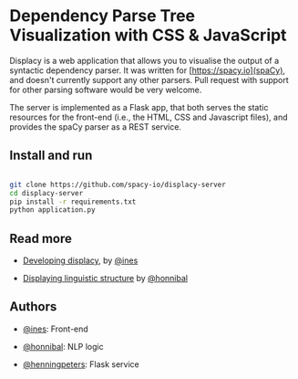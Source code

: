Dependency Parse Tree Visualization with CSS & JavaScript
=========================================================

Displacy is a web application that allows you to visualise the output of
a syntactic dependency parser. It was written for [https://spacy.io](spaCy), and
doesn't currently support any other parsers. Pull request with support for
other parsing software would be very welcome.

The server is implemented as a Flask app, that both serves the static resources
for the front-end (i.e., the HTML, CSS and Javascript files), and provides
the spaCy parser as a REST service.

Install and run
---------------

```bash

git clone https://github.com/spacy-io/displacy-server
cd displacy-server
pip install -r requirements.txt
python application.py
```

Read more
---------

* [Developing displacy](https://ines.io/blog/developing-displacy), by [@ines](https://github.com/ines)

* [Displaying linguistic structure](http://spacy.io/blog/displacy-dependency-visualizer) by [@honnibal](https://github.com/honnibal)

Authors
-------

* [@ines](https://github.com/ines): Front-end

* [@honnibal](https://github.com/honnibal): NLP logic

* [@henningpeters](https://github.com/henningpeters): Flask service
